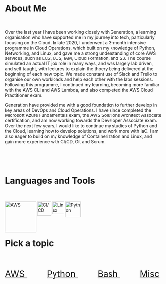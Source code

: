 # About Me
&nbsp;

Over the last year I have been working closely with Generation, a learning organisation who have supported me in my journey into tech, particularly focusing on the Cloud. In late 2020, I underwent a 3-month intensive programme in Cloud Operations, which built on my knowledge of Python, Networking, and Linux, and gave me a strong understanding of core AWS services, such as EC2, ECS, IAM, Cloud Formation, and S3. The course simulated an actual IT job role in many ways, and was largely lab driven, and self taught, with lectures to explain the thoery being delivered at the beginning of each new topic. We made constant use of Slack and Trello to organise our own workloads and help each other with the labs sessions. Following this programme, I continued my learning, becoming more familiar with the AWS CLI and AWS Lambda, and also completed the AWS Cloud Practitioner exam.

Generation have provided me with a good foundation to further develop in key areas of DevOps and Cloud Operations. I have since completed the Microsoft Azure Fundamentals exam, the AWS Solutions Architect Associate certification, and am now working towards the Developer Associate exam. Over the next few years, I would like to continue my studies of Python and the Cloud, learning how to develop solutions, and work more with IaC. I am also eager to build on my knowledge of Containerization and Linux, and gain more experience with CI/CD, Git and Scrum.
 
&nbsp;

&nbsp;


# Languages and Tools
&nbsp;

[<img align="left" alt="AWS" width="100px" src="https://attckcom-production.s3.amazonaws.com/uploads/2017/03/aws-white.png" />](https://kasimakhtar.github.io/kasimakhtar/AWS.html)

[<img align="left" alt="CI/CD" width="45px" src="https://tech.jumia.com/img/posts/diagram-01.png" />](https://kasimakhtar.github.io/kasimakhtar/CI-CD-workflow.html)

[<img align="left" alt="Linux" width="40px" src="https://daveden.files.wordpress.com/2013/02/tux_inverted.jpg" />](https://kasimakhtar.github.io/kasimakhtar/Bash.html)

[<img align="left" alt="Python" width="50px" src="https://www.rogerperkin.co.uk/wp-content/uploads/2016/12/python-transparent-logo.png" />](https://kasimakhtar.github.io/kasimakhtar/Python.html)

&nbsp;

&nbsp;

&nbsp;

# Pick a topic
&nbsp;









<p style="font-size:28px ;">
<a href="  https://kasimakhtar.github.io/kasimakhtar/AWS.html  ">AWS </a>
&nbsp;
&nbsp;
&nbsp;
&nbsp;
<a href="  https://kasimakhtar.github.io/kasimakhtar/Python.html  ">Python </a>
&nbsp;
&nbsp;
&nbsp;
&nbsp;
<a href="  https://kasimakhtar.github.io/kasimakhtar/Bash.html  ">Bash </a>
&nbsp;
&nbsp;
&nbsp;
&nbsp;
<a href="  https://kasimakhtar.github.io/kasimakhtar/Misc.html  ">Misc </a></p>










